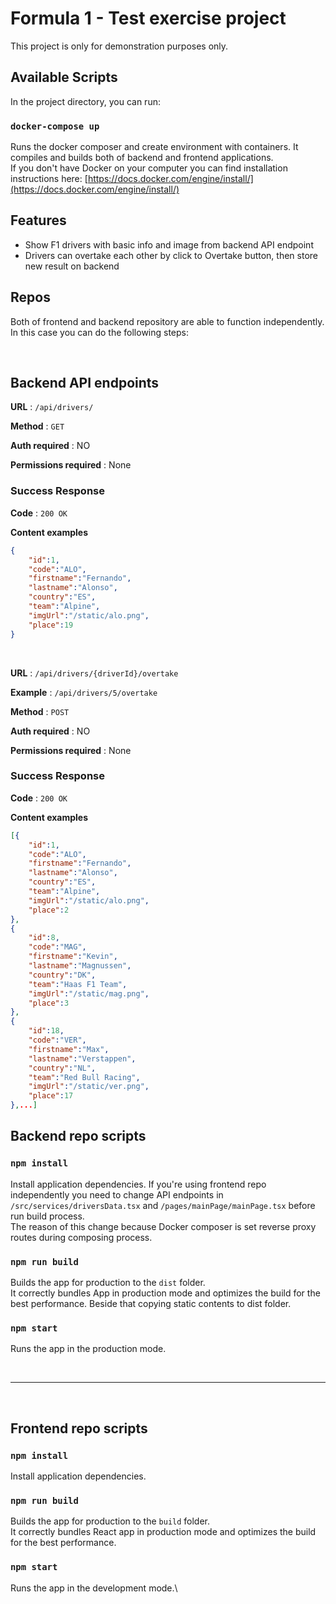 # Formula 1 - Test exercise project

This project is only for demonstration purposes only.

## Available Scripts

In the project directory, you can run:

### `docker-compose up`
Runs the docker composer and create environment with containers.
It compiles and builds both of backend and frontend applications.\
If you don't have Docker on your computer you can find installation instructions here: [https://docs.docker.com/engine/install/](https://docs.docker.com/engine/install/)

## Features
- Show F1 drivers with basic info and image from backend API endpoint
- Drivers can overtake each other by click to Overtake button, then store new result on backend

## Repos
Both of frontend and backend repository are able to function independently. 
In this case you can do the following steps:

<br>

## Backend API endpoints
**URL** : `/api/drivers/`

**Method** : `GET`

**Auth required** : NO

**Permissions required** : None

### Success Response

**Code** : `200 OK`

**Content examples**


```json
{
    "id":1,
    "code":"ALO",
    "firstname":"Fernando",
    "lastname":"Alonso",
    "country":"ES",
    "team":"Alpine",
    "imgUrl":"/static/alo.png",
    "place":19
}
```
<br>

**URL** : `/api/drivers/{driverId}/overtake`

**Example** : `/api/drivers/5/overtake`

**Method** : `POST`

**Auth required** : NO

**Permissions required** : None

### Success Response

**Code** : `200 OK`

**Content examples**


```json
[{
    "id":1,
    "code":"ALO",
    "firstname":"Fernando",
    "lastname":"Alonso",
    "country":"ES",
    "team":"Alpine",
    "imgUrl":"/static/alo.png",
    "place":2
},
{
    "id":8,
    "code":"MAG",
    "firstname":"Kevin",
    "lastname":"Magnussen",
    "country":"DK",
    "team":"Haas F1 Team",
    "imgUrl":"/static/mag.png",
    "place":3
},
{
    "id":18,
    "code":"VER",
    "firstname":"Max",
    "lastname":"Verstappen",
    "country":"NL",
    "team":"Red Bull Racing",
    "imgUrl":"/static/ver.png",
    "place":17
},...]
```

## Backend repo scripts

### `npm install`
Install application dependencies. If you're using frontend repo independently you need to change API endpoints in `/src/services/driversData.tsx` and `/pages/mainPage/mainPage.tsx` before run build process. \
The reason of this change because Docker composer is set reverse proxy routes during composing process.

### `npm run build`
Builds the app for production to the `dist` folder.\
It correctly bundles App in production mode and optimizes the build for the best performance. Beside that copying static contents to dist folder.

### `npm start`
Runs the app in the production mode.

<br>

---

<br>

## Frontend repo scripts

### `npm install`
Install application dependencies.

### `npm run build`
Builds the app for production to the `build` folder.\
It correctly bundles React app in production mode and optimizes the build for the best performance.

### `npm start`
Runs the app in the development mode.\